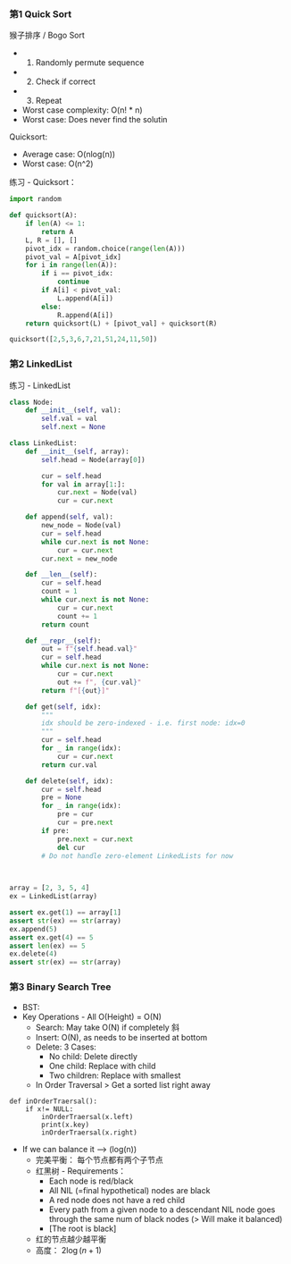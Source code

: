 ### 第1 Quick Sort

猴子排序 / Bogo Sort
- 1) Randomly permute sequence
- 2) Check if correct
- 3) Repeat
- Worst case complexity: O(n! * n)
- Worst case: Does never find the solutin


Quicksort:
- Average case: O(nlog(n))
- Worst case: O(n^2)

练习 - Quicksort：
```python
import random

def quicksort(A):
    if len(A) <= 1:
        return A
    L, R = [], []
    pivot_idx = random.choice(range(len(A))) 
    pivot_val = A[pivot_idx]
    for i in range(len(A)):
        if i == pivot_idx:
            continue
        if A[i] < pivot_val:
            L.append(A[i])
        else:
            R.append(A[i])
    return quicksort(L) + [pivot_val] + quicksort(R)

quicksort([2,5,3,6,7,21,51,24,11,50])
```

### 第2 LinkedList

练习 - LinkedList

```python
class Node:
    def __init__(self, val):
        self.val = val
        self.next = None

class LinkedList:
    def __init__(self, array):
        self.head = Node(array[0])

        cur = self.head
        for val in array[1:]:
            cur.next = Node(val)
            cur = cur.next

    def append(self, val):
        new_node = Node(val)
        cur = self.head
        while cur.next is not None:
            cur = cur.next
        cur.next = new_node

    def __len__(self):
        cur = self.head
        count = 1
        while cur.next is not None:
            cur = cur.next
            count += 1
        return count

    def __repr__(self):
        out = f"{self.head.val}"
        cur = self.head
        while cur.next is not None:
            cur = cur.next
            out += f", {cur.val}"
        return f"[{out}]"

    def get(self, idx):
        """
        idx should be zero-indexed - i.e. first node: idx=0
        """
        cur = self.head
        for _ in range(idx):
            cur = cur.next
        return cur.val

    def delete(self, idx):
        cur = self.head
        pre = None
        for _ in range(idx):
            pre = cur
            cur = pre.next
        if pre:
            pre.next = cur.next
            del cur
        # Do not handle zero-element LinkedLists for now
            


array = [2, 3, 5, 4]
ex = LinkedList(array)

assert ex.get(1) == array[1]
assert str(ex) == str(array)
ex.append(5)
assert ex.get(4) == 5
assert len(ex) == 5
ex.delete(4)
assert str(ex) == str(array)
```


### 第3 Binary Search Tree

- BST:
- Key Operations - All O(Height) = O(N)
    - Search: May take O(N) if completely 斜 
    - Insert: O(N), as needs to be inserted at bottom
    - Delete: 3 Cases: 
        - No child: Delete directly
        - One child: Replace with child
        - Two children: Replace with smallest 
    - In Order Traversal > Get a sorted list right away

```
def inOrderTraersal():
    if x!= NULL:
        inOrderTraersal(x.left)
        print(x.key)
        inOrderTraersal(x.right)
```

- If we can balance it --> (log(n))
    - 完美平衡： 每个节点都有两个子节点
    - 红黑树 - Requirements：
        - Each node is red/black
        - All NIL (=final hypothetical) nodes are black
        - A red node does not have a red child
        - Every path from a given node to a descendant NIL node goes through the same num of black nodes (> Will make it balanced) 
        - [The root is black]
    - 红的节点越少越平衡
    - 高度： $2\log(n+1)$


